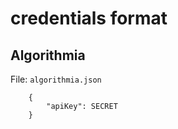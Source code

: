 # credentials format

## Algorithmia

File: `algorithmia.json`

```
    {
        "apiKey": SECRET
    } 
```
